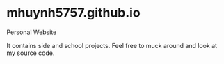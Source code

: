 # mhuynh5757.github.io
Personal Website

It contains side and school projects. Feel free to muck around and look at my source code.
